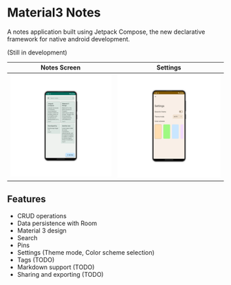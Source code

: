 # Material3 Notes
A notes application built using Jetpack Compose, the new declarative framework for native android development.

(Still in development)

Notes Screen                              | Settings                       
:----------------------------------------:|:------------------------------:
![Notes Screen](images/notes_screen.png)  |![Settings](images/settings.png) 

## Features
* CRUD operations
* Data persistence with Room
* Material 3 design
* Search
* Pins
* Settings (Theme mode, Color scheme selection)
* Tags (TODO)
* Markdown support (TODO)
* Sharing and exporting (TODO)
